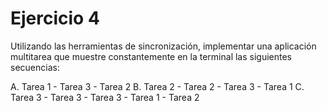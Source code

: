 # Ejercicio 4

Utilizando las herramientas de sincronización, implementar una aplicación multitarea
que muestre constantemente en la terminal las siguientes secuencias:

A. Tarea 1 - Tarea 3 - Tarea 2
B. Tarea 2 - Tarea 2 - Tarea 3 - Tarea 1
C. Tarea 3 - Tarea 3 - Tarea 3 - Tarea 1 - Tarea 2
